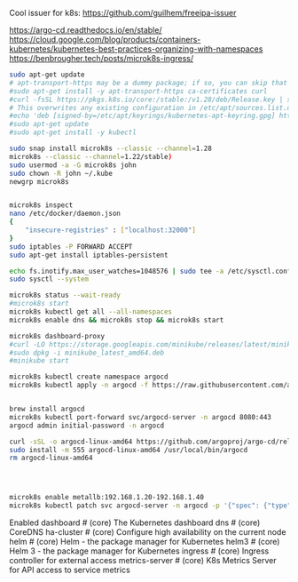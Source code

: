 
Cool issuer for k8s:
https://github.com/guilhem/freeipa-issuer

https://argo-cd.readthedocs.io/en/stable/
https://cloud.google.com/blog/products/containers-kubernetes/kubernetes-best-practices-organizing-with-namespaces
https://benbrougher.tech/posts/microk8s-ingress/

```bash
sudo apt-get update
# apt-transport-https may be a dummy package; if so, you can skip that package
#sudo apt-get install -y apt-transport-https ca-certificates curl
#curl -fsSL https://pkgs.k8s.io/core:/stable:/v1.28/deb/Release.key | sudo gpg --dearmor -o /etc/apt/keyrings/kubernetes-apt-keyring.gpg
# This overwrites any existing configuration in /etc/apt/sources.list.d/kubernetes.list
#echo 'deb [signed-by=/etc/apt/keyrings/kubernetes-apt-keyring.gpg] https://pkgs.k8s.io/core:/stable:/v1.28/deb/ /' | sudo tee /etc/apt/sources.list.d/kubernetes.list
#sudo apt-get update
#sudo apt-get install -y kubectl

sudo snap install microk8s --classic --channel=1.28
microk8s --classic --channel=1.22/stable)
sudo usermod -a -G microk8s john
sudo chown -R john ~/.kube
newgrp microk8s


microk8s inspect
nano /etc/docker/daemon.json
{
    "insecure-registries" : ["localhost:32000"] 
}
sudo iptables -P FORWARD ACCEPT 
sudo apt-get install iptables-persistent

echo fs.inotify.max_user_watches=1048576 | sudo tee -a /etc/sysctl.conf
sudo sysctl --system

microk8s status --wait-ready
#microk8s start
microk8s kubectl get all --all-namespaces
microk8s enable dns && microk8s stop && microk8s start

microk8s dashboard-proxy
#curl -LO https://storage.googleapis.com/minikube/releases/latest/minikube_latest_amd64.deb
#sudo dpkg -i minikube_latest_amd64.deb
#minikube start

microk8s kubectl create namespace argocd
microk8s kubectl apply -n argocd -f https://raw.githubusercontent.com/argoproj/argo-cd/stable/manifests/install.yaml


brew install argocd
microk8s kubectl port-forward svc/argocd-server -n argocd 8080:443
argocd admin initial-password -n argocd

curl -sSL -o argocd-linux-amd64 https://github.com/argoproj/argo-cd/releases/latest/download/argocd-linux-amd64
sudo install -m 555 argocd-linux-amd64 /usr/local/bin/argocd
rm argocd-linux-amd64




microk8s enable metallb:192.168.1.20-192.168.1.40
microk8s kubectl patch svc argocd-server -n argocd -p '{"spec": {"type": "LoadBalancer"}}'

```
Enabled
    dashboard            # (core) The Kubernetes dashboard
    dns                  # (core) CoreDNS
    ha-cluster           # (core) Configure high availability on the current node
    helm                 # (core) Helm - the package manager for Kubernetes
    helm3                # (core) Helm 3 - the package manager for Kubernetes
    ingress              # (core) Ingress controller for external access
    metrics-server       # (core) K8s Metrics Server for API access to service metrics
